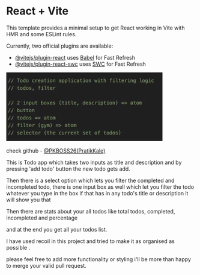 # React + Vite

This template provides a minimal setup to get React working in Vite with HMR and some ESLint rules.

Currently, two official plugins are available:

- [@vitejs/plugin-react](https://github.com/vitejs/vite-plugin-react/blob/main/packages/plugin-react/README.md) uses [Babel](https://babeljs.io/) for Fast Refresh
- [@vitejs/plugin-react-swc](https://github.com/vitejs/vite-plugin-react-swc) uses [SWC](https://swc.rs/) for Fast Refresh

![alt text](<AssignmentSS.jpg>)

check github - [@PKBOSS26(PratikKale)](https://github.com/PKBOSS26)

This is Todo app which takes two inputs as title and description and by pressing 'add todo' button the new todo gets add.

Then there is a select option which lets you filter the completed and incompleted todo, there is one input box as well which let you filter the todo whatever you type in the box if that has in any todo's title or description it will show you that

Then there are stats about your all todos like total todos, completed, incompleted and percentage

and at the end you get all your todos list.

I have used recoil in this project and tried to make it as organised as possible .

please feel free to add more functionality or styling i'll be more than happy to merge your valid pull request.